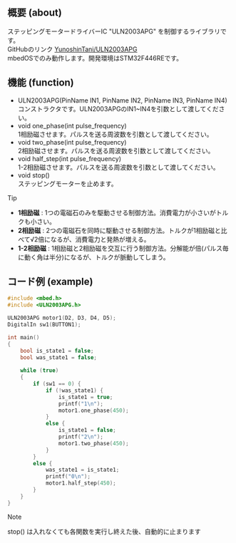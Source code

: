 ## 概要 (about)
ステッピングモータードライバーIC "ULN2003APG" を制御するライブラリです。  
GitHubのリンク [YunoshinTani/ULN2003APG](https://github.com/YunoshinTani/ULN2003APG.git)  
mbedOSでのみ動作します。開発環境はSTM32F446REです。

## 機能 (function)
- ULN2003APG(PinName IN1, PinName IN2, PinName IN3, PinName IN4)  
コンストラクタです。ULN2003APGのIN1~IN4を引数として渡してください。
- void one_phase(int pulse_frequency)  
1相励磁させます。パルスを送る周波数を引数として渡してください。
- void two_phase(int pulse_frequency)  
2相励磁させます。パルスを送る周波数を引数として渡してください。
- void half_step(int pulse_frequency)  
1-2相励磁させます。パルスを送る周波数を引数として渡してください。
- void stop()  
ステッピングモーターを止めます。

> [!TIP]
> - **1相励磁** : 1つの電磁石のみを駆動させる制御方法。消費電力が小さいがトルクも小さい。
> - **2相励磁** : 2つの電磁石を同時に駆動させる制御方法。トルクが1相励磁と比べて√2倍になるが、消費電力と発熱が増える。
> - **1-2相励磁** : 1相励磁と2相励磁を交互に行う制御方法。分解能が倍(パルス毎に動く角は半分)になるが、トルクが脈動してしまう。

## コード例 (example)
```cpp
#include <mbed.h>
#include <ULN2003APG.h>

ULN2003APG motor1(D2, D3, D4, D5);
DigitalIn sw1(BUTTON1);

int main()
{
    bool is_state1 = false;
    bool was_state1 = false;
    
    while (true)
    {
        if (sw1 == 0) {
            if (!was_state1) {
                is_state1 = true;
                printf("1\n");
                motor1.one_phase(450);
            }
            else {
                is_state1 = false;
                printf("2\n");
                motor1.two_phase(450);
            }
        }
        else {
            was_state1 = is_state1;
            printf("0\n");
            motor1.half_step(450);
        }
    }
}
```
> [!NOTE]
> stop() は入れなくても各関数を実行し終えた後、自動的に止まります